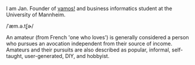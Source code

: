 I am Jan. Founder of [vamos!](https://getvamos.app) and business informatics student at the University of Mannheim.

/ˈæm.ə.t̬ʃɚ/<br />

An amateur (from French 'one who loves') is generally considered a person who pursues an avocation independent from their source of income. Amateurs and their pursuits are also described as popular, informal, self-taught, user-generated, DIY, and hobbyist.

